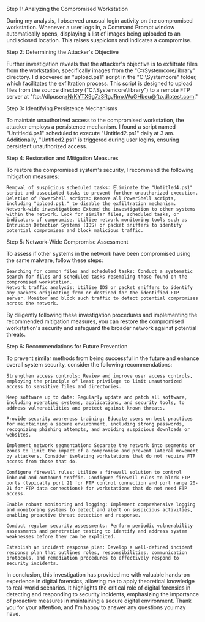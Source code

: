 Step 1: Analyzing the Compromised Workstation

During my analysis, I observed unusual login activity on the compromised workstation. Whenever a user logs in, a Command Prompt window automatically opens, displaying a list of images being uploaded to an undisclosed location. This raises suspicions and indicates a compromise.

Step 2: Determining the Attacker's Objective

Further investigation reveals that the attacker's objective is to exfiltrate files from the workstation, specifically images from the "C:/Systemcore/library" directory. I discovered an "upload.ps1" script in the "C:\Systemcore" folder, which facilitates the exfiltration process. This script is designed to upload files from the source directory ("C:\Systemcore\library") to a remote FTP server at "ftp://dlpuser:rNrKYTX9g7z3RgJRmxWuGHbeu@ftp.dlptest.com."

Step 3: Identifying Persistence Mechanisms

To maintain unauthorized access to the compromised workstation, the attacker employs a persistence mechanism. I found a script named "Untitled4.ps1" scheduled to execute "Untitled2.ps1" daily at 3 am. Additionally, "Untitled2.ps1" is triggered during user logins, ensuring persistent unauthorized access.

Step 4: Restoration and Mitigation Measures

To restore the compromised system's security, I recommend the following mitigation measures:

    Removal of suspicious scheduled tasks: Eliminate the "Untitled4.ps1" script and associated tasks to prevent further unauthorized execution.
    Deletion of PowerShell scripts: Remove all PowerShell scripts, including "Upload.ps1," to disable the exfiltration mechanism.
    Network-wide investigation: Extend the investigation to other systems within the network. Look for similar files, scheduled tasks, or indicators of compromise. Utilize network monitoring tools such as Intrusion Detection Systems (IDS) or packet sniffers to identify potential compromises and block malicious traffic.

Step 5: Network-Wide Compromise Assessment

To assess if other systems in the network have been compromised using the same malware, follow these steps:

    Searching for common files and scheduled tasks: Conduct a systematic search for files and scheduled tasks resembling those found on the compromised workstation.
    Network traffic analysis: Utilize IDS or packet sniffers to identify any packets originating from or destined for the identified FTP server. Monitor and block such traffic to detect potential compromises across the network.

By diligently following these investigation procedures and implementing the recommended mitigation measures, you can restore the compromised workstation's security and safeguard the broader network against potential threats.


Step 6: Recommendations for Future Prevention

To prevent similar methods from being successful in the future and enhance overall system security, consider the following recommendations:

    Strengthen access controls: Review and improve user access controls, employing the principle of least privilege to limit unauthorized access to sensitive files and directories.

    Keep software up to date: Regularly update and patch all software, including operating systems, applications, and security tools, to address vulnerabilities and protect against known threats.

    Provide security awareness training: Educate users on best practices for maintaining a secure environment, including strong passwords, recognizing phishing attempts, and avoiding suspicious downloads or websites.

    Implement network segmentation: Separate the network into segments or zones to limit the impact of a compromise and prevent lateral movement by attackers. Consider isolating workstations that do not require FTP access from those that do.

    Configure firewall rules: Utilize a firewall solution to control inbound and outbound traffic. Configure firewall rules to block FTP ports (typically port 21 for FTP control connection and port range 20-21 for FTP data connections) for workstations that do not need FTP access.

    Enable robust monitoring and logging: Implement comprehensive logging and monitoring systems to detect and alert on suspicious activities, enabling proactive threat detection and response.

    Conduct regular security assessments: Perform periodic vulnerability assessments and penetration testing to identify and address system weaknesses before they can be exploited.

    Establish an incident response plan: Develop a well-defined incident response plan that outlines roles, responsibilities, communication protocols, and remediation procedures to effectively respond to security incidents.

In conclusion, this investigation has provided me with valuable hands-on experience in digital forensics, allowing me to apply theoretical knowledge to real-world scenarios. It highlights the critical role of digital forensics in detecting and responding to security incidents, emphasizing the importance of proactive measures in maintaining a secure digital environment. Thank you for your attention, and I'm happy to answer any questions you may have.
